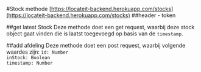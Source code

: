 #Stock methode
[https://locateit-backend.herokuapp.com/stocks](https://locateit-backend.herokuapp.com/stocks)
##header - token

##get latest Stock
Deze methode doet een get request, waarbij deze stock object gaat vinden die is laatst toegevoegd op basis van de `timestamp`.

##add afdeling
Deze methode doet een post request, waarbij volgende waardes zijn:
`id: Number`  
`inStock: Boolean`  
`timestamp: Number`  
